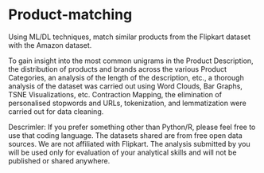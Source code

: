 # Product-matching
Using ML/DL techniques, match similar products from the Flipkart dataset with the Amazon dataset.


To gain insight into the most common unigrams in the Product Description, the distribution of products and brands across the various Product Categories, an analysis of the length of the description, etc., a thorough analysis of the dataset was carried out using Word Clouds, Bar Graphs, TSNE Visualizations, etc.
Contraction Mapping, the elimination of personalised stopwords and URLs, tokenization, and lemmatization were carried out for data cleaning.


Descrimler: If you prefer something other than Python/R, please feel free to use that coding language.
The datasets shared are from free open data sources. We are not affiliated with Flipkart. The analysis submitted by you
will be used only for evaluation of your analytical skills and will not be published or shared anywhere.
